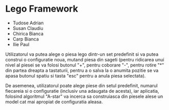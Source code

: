 # Lego Framework
<ul>
  <li>Tudose Adrian</li>
<li>Susan Claudiu</li>
<li>Chirica Bianca</li>
<li>Carp Bianca</li>
<li>Ilie Paul</li>
  </ul>
 <p>
  Utilizatorul va putea alege o piesa lego dintr-un set predefinit si va putea construi o configuratie noua, mutand piesa din sageti (pentru ridicarea unui nivel al piesei se va folosi butonul "+", pentru coborare "-", pentru rotire "*" din partea dreapta a tastaturii, pentru a o salva la o anumita pozitie se va apasa butonul spatiu si tasta "esc" pentru a anula piesa selectata).  </p>
  <p>
  De asemenea, utilizatorul poate alege piese din setul predefinit, numarul fiecareia si o configuratie (inclusiv una adaugata de acesta), iar aplicatia, folosind algoritmul "A-star" va incerca sa construiasca din piesele alese un model cat mai apropiat de configuratia aleasa.
   </p>



